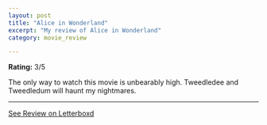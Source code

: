 ```yaml
---
layout: post
title: "Alice in Wonderland"
excerpt: "My review of Alice in Wonderland"
category: movie_review

---
```


**Rating:** 3/5

The only way to watch this movie is unbearably high. Tweedledee and Tweedledum will haunt my nightmares.

<hr>

[See Review on Letterboxd](https://boxd.it/7209ix)
